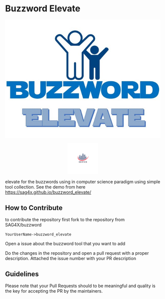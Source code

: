 # Buzzword Elevate

![Icon](/assets/Buzzword.jpg)

<p align="center">
  <img width="100" height="100" src="https://github.com/MOSVR/Edifice/blob/main/edifice_logo.png">
</p>

elevate for the buzzwords using in computer science paradigm using simple tool collection. See the demo from here https://sag4x.github.io/buzzword_elevate/

## How to Contribute

to contribute the repository first fork to the repository from SAG4X/buzzword

```
YourUserName->buzzword_elevate
```
Open a issue about the buzzword tool that you want to add

Do the changes in the repository and open a pull request with a proper description. Attached the issue number with your PR description

## Guidelines

Please note that your Pull Requests should to be meaningful and quality is the key for accepting the PR by the maintainers.


